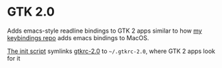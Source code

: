 # GTK 2.0

Adds emacs-style readline bindings to GTK 2 apps similar to how
[my keybindings repo](https://github.com/alexdavid/keybindings)
adds emacs bindings to MacOS.

[The init script](init.sh) symlinks [gtkrc-2.0](gtkrc-2.0)
to `~/.gtkrc-2.0`, where GTK 2 apps look for it
